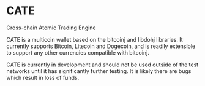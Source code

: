 CATE
====

Cross-chain Atomic Trading Engine

CATE is a multicoin wallet based on the bitcoinj and libdohj libraries.
It currently supports Bitcoin, Litecoin and Dogecoin, and is readily
extensible to support any other currencies compatible with bitcoinj.

CATE is currently in development and should not be used outside of the
test networks until it has significantly further testing. It is likely
there are bugs which result in loss of funds.
